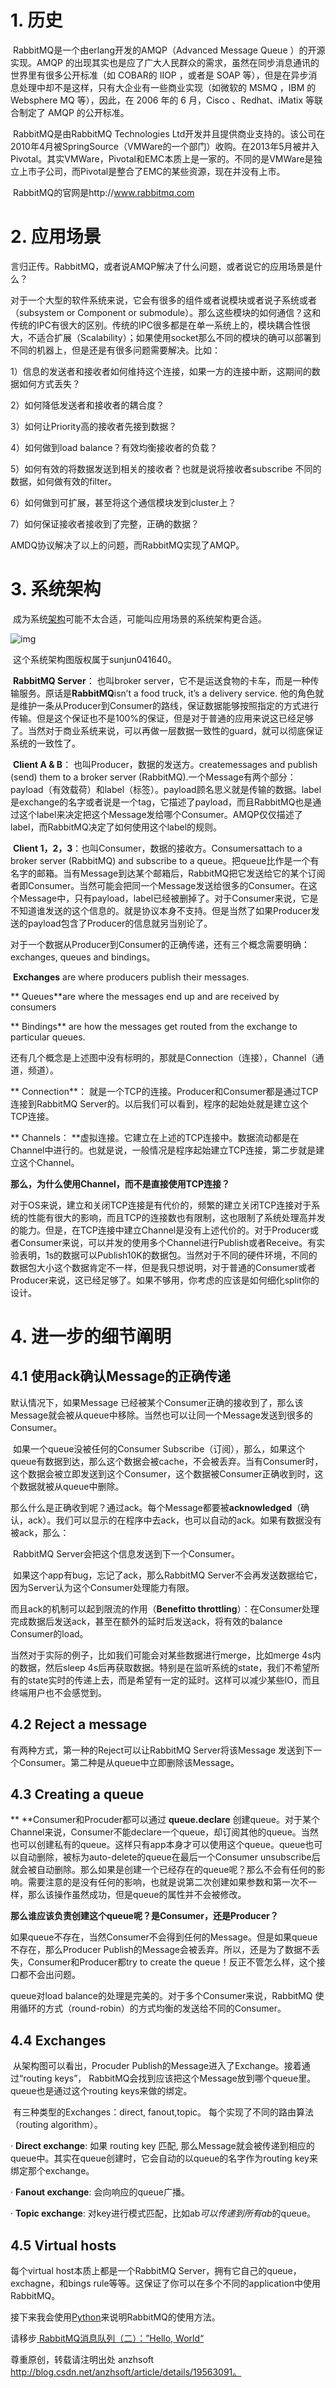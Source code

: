 # 1. 历史

​    RabbitMQ是一个由erlang开发的AMQP（Advanced Message Queue ）的开源实现。AMQP 的出现其实也是应了广大人民群众的需求，虽然在同步消息通讯的世界里有很多公开标准（如 COBAR的 IIOP ，或者是 SOAP 等），但是在异步消息处理中却不是这样，只有大企业有一些商业实现（如微软的 MSMQ ，IBM 的 Websphere MQ 等），因此，在 2006 年的 6 月，Cisco 、Redhat、iMatix 等联合制定了 AMQP 的公开标准。

​    RabbitMQ是由RabbitMQ Technologies Ltd开发并且提供商业支持的。该公司在2010年4月被SpringSource（VMWare的一个部门）收购。在2013年5月被并入Pivotal。其实VMWare，Pivotal和EMC本质上是一家的。不同的是VMWare是独立上市子公司，而Pivotal是整合了EMC的某些资源，现在并没有上市。

​    RabbitMQ的官网是http://www.rabbitmq.com

# 2. 应用场景   

​     言归正传。RabbitMQ，或者说AMQP解决了什么问题，或者说它的应用场景是什么？

​     对于一个大型的软件系统来说，它会有很多的组件或者说模块或者说子系统或者（subsystem or Component or submodule）。那么这些模块的如何通信？这和传统的IPC有很大的区别。传统的IPC很多都是在单一系统上的，模块耦合性很大，不适合扩展（Scalability）；如果使用socket那么不同的模块的确可以部署到不同的机器上，但是还是有很多问题需要解决。比如：

 1）信息的发送者和接收者如何维持这个连接，如果一方的连接中断，这期间的数据如何方式丢失？

 2）如何降低发送者和接收者的耦合度？

 3）如何让Priority高的接收者先接到数据？

 4）如何做到load balance？有效均衡接收者的负载？

 5）如何有效的将数据发送到相关的接收者？也就是说将接收者subscribe 不同的数据，如何做有效的filter。

 6）如何做到可扩展，甚至将这个通信模块发到cluster上？

 7）如何保证接收者接收到了完整，正确的数据？

  AMDQ协议解决了以上的问题，而RabbitMQ实现了AMQP。

# 3. 系统架构

​      成为系统[架构](http://lib.csdn.net/base/16)可能不太合适，可能叫应用场景的系统架构更合适。

  ![img](image-201710201622/0.07428551791235805.png)

​    这个系统架构图版权属于sunjun041640。

​    **RabbitMQ Server**： 也叫broker server，它不是运送食物的卡车，而是一种传输服务。原话是**RabbitMQ**isn’t a food truck, it’s a delivery service. 他的角色就是维护一条从Producer到Consumer的路线，保证数据能够按照指定的方式进行传输。但是这个保证也不是100%的保证，但是对于普通的应用来说这已经足够了。当然对于商业系统来说，可以再做一层数据一致性的guard，就可以彻底保证系统的一致性了。

​    **Client A & B**： 也叫Producer，数据的发送方。createmessages and publish (send) them to a broker server (RabbitMQ).一个Message有两个部分：payload（有效载荷）和label（标签）。payload顾名思义就是传输的数据。label是exchange的名字或者说是一个tag，它描述了payload，而且RabbitMQ也是通过这个label来决定把这个Message发给哪个Consumer。AMQP仅仅描述了label，而RabbitMQ决定了如何使用这个label的规则。

​    **Client 1，2，3**：也叫Consumer，数据的接收方。Consumersattach to a broker server (RabbitMQ) and subscribe to a queue。把queue比作是一个有名字的邮箱。当有Message到达某个邮箱后，RabbitMQ把它发送给它的某个订阅者即Consumer。当然可能会把同一个Message发送给很多的Consumer。在这个Message中，只有payload，label已经被删掉了。对于Consumer来说，它是不知道谁发送的这个信息的。就是协议本身不支持。但是当然了如果Producer发送的payload包含了Producer的信息就另当别论了。

​     对于一个数据从Producer到Consumer的正确传递，还有三个概念需要明确：exchanges, queues and bindings。

​        **Exchanges** are where producers publish their messages.

**        Queues**are where the messages end up and are received by consumers

**        Bindings** are how the messages get routed from the exchange to particular queues.

   还有几个概念是上述图中没有标明的，那就是Connection（连接），Channel（通道，频道）。

**   Connection**： 就是一个TCP的连接。Producer和Consumer都是通过TCP连接到RabbitMQ Server的。以后我们可以看到，程序的起始处就是建立这个TCP连接。

**   Channels： **虚拟连接。它建立在上述的TCP连接中。数据流动都是在Channel中进行的。也就是说，一般情况是程序起始建立TCP连接，第二步就是建立这个Channel。

​    **那么，为什么使用Channel，而不是直接使用TCP连接？**

​    对于OS来说，建立和关闭TCP连接是有代价的，频繁的建立关闭TCP连接对于系统的性能有很大的影响，而且TCP的连接数也有限制，这也限制了系统处理高并发的能力。但是，在TCP连接中建立Channel是没有上述代价的。对于Producer或者Consumer来说，可以并发的使用多个Channel进行Publish或者Receive。有实验表明，1s的数据可以Publish10K的数据包。当然对于不同的硬件环境，不同的数据包大小这个数据肯定不一样，但是我只想说明，对于普通的Consumer或者Producer来说，这已经足够了。如果不够用，你考虑的应该是如何细化split你的设计。

# 4. 进一步的细节阐明

## 4.1 使用ack确认Message的正确传递 

   默认情况下，如果Message 已经被某个Consumer正确的接收到了，那么该Message就会被从queue中移除。当然也可以让同一个Message发送到很多的Consumer。

​    如果一个queue没被任何的Consumer Subscribe（订阅），那么，如果这个queue有数据到达，那么这个数据会被cache，不会被丢弃。当有Consumer时，这个数据会被立即发送到这个Consumer，这个数据被Consumer正确收到时，这个数据就被从queue中删除。

​     那么什么是正确收到呢？通过ack。每个Message都要被**acknowledged**（确认，ack）。我们可以显示的在程序中去ack，也可以自动的ack。如果有数据没有被ack，那么：

​     RabbitMQ Server会把这个信息发送到下一个Consumer。

​    如果这个app有bug，忘记了ack，那么RabbitMQ Server不会再发送数据给它，因为Server认为这个Consumer处理能力有限。

   而且ack的机制可以起到限流的作用（**Benefitto throttling**）：在Consumer处理完成数据后发送ack，甚至在额外的延时后发送ack，将有效的balance Consumer的load。

   当然对于实际的例子，比如我们可能会对某些数据进行merge，比如merge 4s内的数据，然后sleep 4s后再获取数据。特别是在监听系统的state，我们不希望所有的state实时的传递上去，而是希望有一定的延时。这样可以减少某些IO，而且终端用户也不会感觉到。

## 4.2 Reject a message

   有两种方式，第一种的Reject可以让RabbitMQ Server将该Message 发送到下一个Consumer。第二种是从queue中立即删除该Message。

## 4.3  Creating a queue

**      **Consumer和Procuder都可以通过 **queue.declare** 创建queue。对于某个Channel来说，Consumer不能declare一个queue，却订阅其他的queue。当然也可以创建私有的queue。这样只有app本身才可以使用这个queue。queue也可以自动删除，被标为auto-delete的queue在最后一个Consumer unsubscribe后就会被自动删除。那么如果是创建一个已经存在的queue呢？那么不会有任何的影响。需要注意的是没有任何的影响，也就是说第二次创建如果参数和第一次不一样，那么该操作虽然成功，但是queue的属性并不会被修改。

​    **那么谁应该负责创建这个queue呢？是Consumer，还是Producer？**

如果queue不存在，当然Consumer不会得到任何的Message。但是如果queue不存在，那么Producer Publish的Message会被丢弃。所以，还是为了数据不丢失，Consumer和Producer都try to create the queue！反正不管怎么样，这个接口都不会出问题。

   queue对load balance的处理是完美的。对于多个Consumer来说，RabbitMQ 使用循环的方式（round-robin）的方式均衡的发送给不同的Consumer。

## 4.4 Exchanges   

​    从架构图可以看出，Procuder Publish的Message进入了Exchange。接着通过“routing keys”， RabbitMQ会找到应该把这个Message放到哪个queue里。queue也是通过这个routing keys来做的绑定。

​     有三种类型的Exchanges：direct, fanout,topic。 每个实现了不同的路由算法（routing algorithm）。

·        **Direct exchange**: 如果 routing key 匹配, 那么Message就会被传递到相应的queue中。其实在queue创建时，它会自动的以queue的名字作为routing key来绑定那个exchange。

·        **Fanout exchange**: 会向响应的queue广播。

·        **Topic exchange**: 对key进行模式匹配，比如ab*可以传递到所有ab*的queue。

## 4.5 Virtual hosts

   每个virtual host本质上都是一个RabbitMQ Server，拥有它自己的queue，exchagne，和bings rule等等。这保证了你可以在多个不同的application中使用RabbitMQ。

   接下来我会使用[Python](http://lib.csdn.net/base/11)来说明RabbitMQ的使用方法。

请移步[ RabbitMQ消息队列（二）：”Hello, World“ ](http://blog.csdn.net/anzhsoft/article/details/19570187)

   尊重原创，转载请注明出处 anzhsoft http://blog.csdn.net/anzhsoft/article/details/19563091。